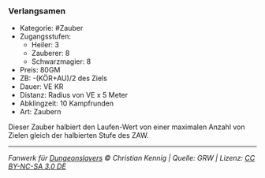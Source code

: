 ### Verlangsamen

- Kategorie: #Zauber
- Zugangsstufen:
  - Heiler: 3
  - Zauberer: 8
  - Schwarzmagier: 8
- Preis: 80GM
- ZB: -(KÖR+AU)/2 des Ziels
- Dauer: VE KR
- Distanz: Radius von VE x 5 Meter
- Abklingzeit: 10 Kampfrunden
- Art: Zaubern



Dieser Zauber halbiert den Laufen-Wert von einer maximalen Anzahl von Zielen gleich der halbierten Stufe des ZAW.

---

_Fanwerk für [Dungeonslayers](https://www.dungeonslayers.net/) © Christian Kennig | Quelle: GRW | Lizenz: [CC BY-NC-SA 3.0 DE](https://creativecommons.org/licenses/by-nc-sa/3.0/de/)_
